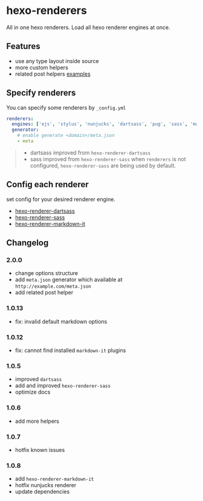 # hexo-renderers
All in one hexo renderers. Load all hexo renderer engines at once.

## Features
<!-- - use hexo helpers inside post (`full_url`, `url_for`, etc) -->
- use any type layout inside source
- more custom helpers
- related post helpers [examples](https://github.com/dimaslanjaka/site/tree/hexo-renderers/views)

## Specify renderers
You can specify some renderers by `_config.yml`
```yaml
renderers:
  engines: ['ejs', 'stylus', 'nunjucks', 'dartsass', 'pug', 'sass', 'markdown-it']
  generator:
    # enable generate <domain>/meta.json
    - meta
```

> - dartsass improved from `hexo-renderer-dartsass`
> - sass improved from `hexo-renderer-sass`
> when `renderers` is not configured, `hexo-renderer-sass` are being used by default.

## Config each renderer
set config for your desired renderer engine.
- [hexo-renderer-dartsass](https://github.com/KentarouTakeda/hexo-renderer-dartsass/blob/master/README.md)
- [hexo-renderer-sass](https://github.com/knksmith57/hexo-renderer-sass#_configyml)
- [hexo-renderer-markdown-it](https://github.com/hexojs/hexo-renderer-markdown-it/blob/master/README.md)

## Changelog

### 2.0.0
- change options structure
- add `meta.json` generator which available at `http://example.com/meta.json`
- add related post helper

### 1.0.13
- fix: invalid default markdown options

### 1.0.12
- fix: cannot find installed `markdown-it` plugins

### 1.0.5
- improved `dartsass`
- add and improved `hexo-renderer-sass`
- optimize docs

### 1.0.6
- add more helpers

### 1.0.7
- hotfix known issues

### 1.0.8
- add `hexo-renderer-markdown-it`
- hotfix nunjucks renderer
- update dependencies
